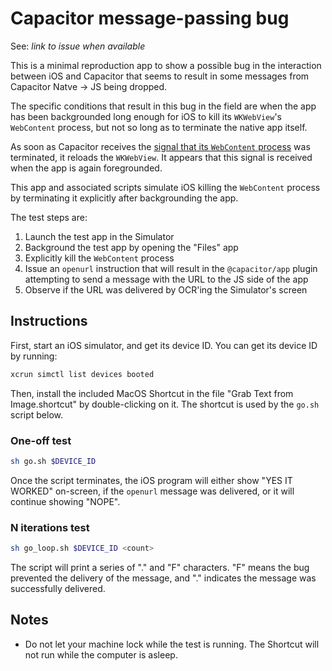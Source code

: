 # Capacitor message-passing bug

See: _link to issue when available_

This is a minimal reproduction app to show a possible bug in the interaction between iOS and Capacitor that seems to result in some messages from Capacitor Natve -> JS being dropped.

The specific conditions that result in this bug in the field are when the app has been backgrounded long enough for iOS to kill its `WKWebView`'s `WebContent` process, but not so long as to terminate the native app itself.

As soon as Capacitor receives the [signal that its `WebContent` process](<https://developer.apple.com/documentation/webkit/wknavigationdelegate/webviewwebcontentprocessdidterminate(_:)>) was terminated, it reloads the `WKWebView`. It appears that this signal is received when the app is again foregrounded.

This app and associated scripts simulate iOS killing the `WebContent` process by terminating it explicitly after backgrounding the app.

The test steps are:

1. Launch the test app in the Simulator
2. Background the test app by opening the "Files" app
3. Explicitly kill the `WebContent` process
4. Issue an `openurl` instruction that will result in the `@capacitor/app` plugin attempting to send a message with the URL to the JS side of the app
5. Observe if the URL was delivered by OCR'ing the Simulator's screen

## Instructions

First, start an iOS simulator, and get its device ID. You can get its device ID by running:

```sh
xcrun simctl list devices booted
```

Then, install the included MacOS Shortcut in the file "Grab Text from Image.shortcut" by double-clicking on it. The shortcut is used by the `go.sh` script below.

### One-off test

```sh
sh go.sh $DEVICE_ID
```

Once the script terminates, the iOS program will either show "YES IT WORKED" on-screen, if the `openurl` message was delivered, or it will continue showing "NOPE".

### N iterations test

```sh
sh go_loop.sh $DEVICE_ID <count>
```

The script will print a series of "." and "F" characters. "F" means the bug prevented the delivery of the message, and "." indicates the message was successfully delivered.

## Notes

- Do not let your machine lock while the test is running. The Shortcut will not run while the computer is asleep.
